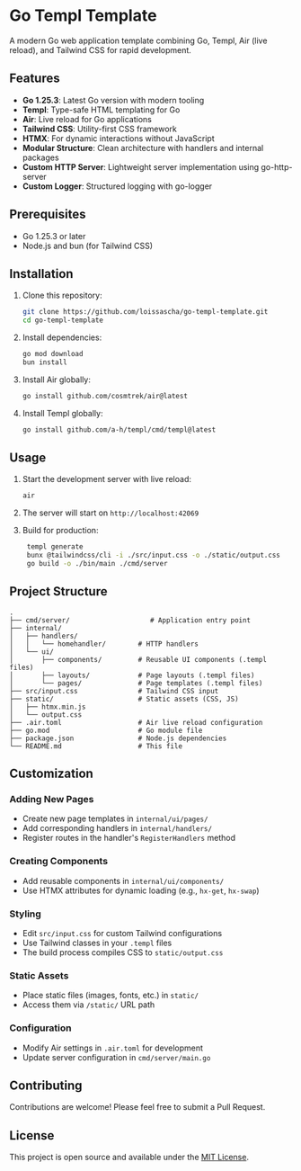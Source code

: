 # Go Templ Template

A modern Go web application template combining Go, Templ, Air (live reload), and Tailwind CSS for rapid development.

## Features

- **Go 1.25.3**: Latest Go version with modern tooling
- **Templ**: Type-safe HTML templating for Go
- **Air**: Live reload for Go applications
- **Tailwind CSS**: Utility-first CSS framework
- **HTMX**: For dynamic interactions without JavaScript
- **Modular Structure**: Clean architecture with handlers and internal packages
- **Custom HTTP Server**: Lightweight server implementation using go-http-server
- **Custom Logger**: Structured logging with go-logger

## Prerequisites

- Go 1.25.3 or later
- Node.js and bun (for Tailwind CSS)

## Installation

1. Clone this repository:
   ```bash
   git clone https://github.com/loissascha/go-templ-template.git
   cd go-templ-template
   ```

2. Install dependencies:
   ```bash
   go mod download
   bun install
   ```

3. Install Air globally:
   ```bash
   go install github.com/cosmtrek/air@latest
   ```

4. Install Templ globally:
   ```bash
   go install github.com/a-h/templ/cmd/templ@latest
   ```

## Usage

1. Start the development server with live reload:
   ```bash
   air
   ```

2. The server will start on `http://localhost:42069`

3. Build for production:
   ```bash
    templ generate
    bunx @tailwindcss/cli -i ./src/input.css -o ./static/output.css
    go build -o ./bin/main ./cmd/server
   ```

## Project Structure

```
.
├── cmd/server/                    # Application entry point
├── internal/
│   ├── handlers/
│   │   └── homehandler/        # HTTP handlers
│   └── ui/
│       ├── components/         # Reusable UI components (.templ files)
│       ├── layouts/            # Page layouts (.templ files)
│       └── pages/              # Page templates (.templ files)
├── src/input.css               # Tailwind CSS input
├── static/                     # Static assets (CSS, JS)
│   ├── htmx.min.js
│   └── output.css
├── .air.toml                   # Air live reload configuration
├── go.mod                      # Go module file
├── package.json                # Node.js dependencies
└── README.md                   # This file
```

## Customization

### Adding New Pages
- Create new page templates in `internal/ui/pages/`
- Add corresponding handlers in `internal/handlers/`
- Register routes in the handler's `RegisterHandlers` method

### Creating Components
- Add reusable components in `internal/ui/components/`
- Use HTMX attributes for dynamic loading (e.g., `hx-get`, `hx-swap`)

### Styling
- Edit `src/input.css` for custom Tailwind configurations
- Use Tailwind classes in your `.templ` files
- The build process compiles CSS to `static/output.css`

### Static Assets
- Place static files (images, fonts, etc.) in `static/`
- Access them via `/static/` URL path

### Configuration
- Modify Air settings in `.air.toml` for development
- Update server configuration in `cmd/server/main.go`

## Contributing

Contributions are welcome! Please feel free to submit a Pull Request.

## License

This project is open source and available under the [MIT License](LICENSE).
